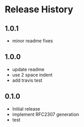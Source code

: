 # Release History

## 1.0.1

* minor readme fixes

## 1.0.0

* update readme
* use 2 space indent
* add travis test

## 0.1.0

* Initial release
* implement RFC2307 generation
* test
 
 